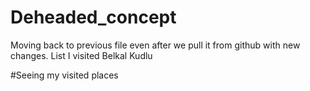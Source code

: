 # Deheaded_concept
Moving back to previous file even after we pull it from github with new changes.
List I visited 
Belkal
Kudlu

#Seeing my visited places


